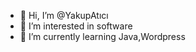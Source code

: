 - 👋 Hi, I’m @YakupAtıcı
- 👀 I’m interested in software
- 🌱 I’m currently learning Java,Wordpress

<!---
MrJacopp/MrJacopp is a ✨ special ✨ repository because its `README.md` (this file) appears on your GitHub profile.
You can click the Preview link to take a look at your changes.
--->
